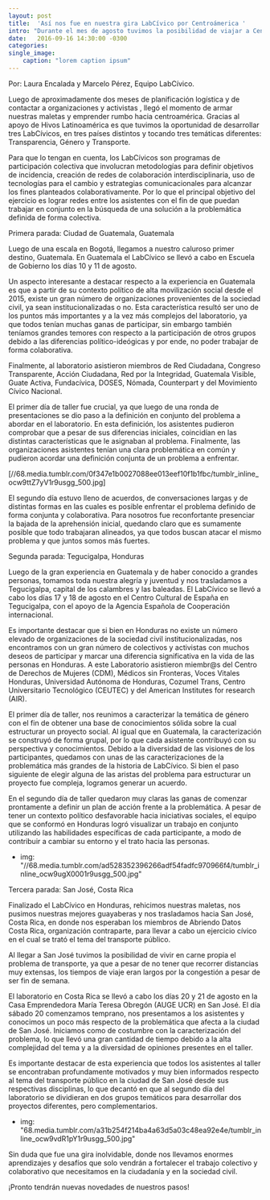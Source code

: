 ```yaml
---
layout: post
title:  'Así nos fue en nuestra gira LabCívico por Centroámerica '
intro: "Durante el mes de agosto tuvimos la posibilidad de viajar a Centroamérica para compartir con distintas organizaciones, activistas y medios de comunicación nuestro taller LabCívico. En el presente post les contamos como nos fue en Guatemala, Honduras y Costa Rica, respectivamente y que cosas interesantes aprendimos."
date:   2016-09-16 14:30:00 -0300
categories: 
single_image:
    caption: "lorem caption ipsum"
---
```

Por: Laura Encalada y Marcelo Pérez, Equipo LabCívico.

Luego de aproximadamente dos meses de planificación logística y de contactar a organizaciones y activistas , llegó el momento de armar nuestras maletas y emprender rumbo hacia centroamérica. Gracias al apoyo de Hivos Latinoamérica es que tuvimos la oportunidad de desarrollar tres LabCívicos, en tres países distintos y tocando tres temáticas diferentes: Transparencia, Género y Transporte.

Para que lo tengan en cuenta, los LabCívicos son programas de participación colectiva que involucran metodologías para definir objetivos de incidencia, creación de redes de colaboración interdisciplinaria, uso de tecnologías para el cambio y estrategias comunicacionales para alcanzar los fines planteados colaborativamente. Por lo que el principal objetivo del ejercicio es lograr redes entre los asistentes con el fin de que puedan trabajar en conjunto en la búsqueda de una solución a la problemática definida de forma colectiva.  

Primera parada: Ciudad de Guatemala, Guatemala

Luego de una escala en Bogotá, llegamos a nuestro caluroso primer destino, Guatemala. En Guatemala el LabCívico se llevó a cabo en Escuela de Gobierno los días 10 y 11 de agosto.

Un aspecto interesante a destacar respecto a la experiencia en Guatemala es que a partir de su contexto político de alta movilización social desde el 2015, existe un gran número de organizaciones provenientes de la sociedad civil, ya sean institucionalizadas o no. Esta característica resultó ser uno de los puntos más importantes y a la vez más complejos del laboratorio, ya que todos tenían muchas ganas de participar, sin embargo también teníamos grandes temores con respecto a la participación de otros grupos debido a las diferencias político-ideógicas y por ende, no poder trabajar de forma colaborativa.

Finalmente, al laboratorio asistieron miembros de Red Ciudadana, Congreso Transparente, Acción Ciudadana, Red por la Integridad, Guatemala Visible, Guate Activa, Fundacívica, DOSES, Nómada, Counterpart y del Movimiento Cívico Nacional.

El primer día de taller fue crucial, ya que luego de una ronda de presentaciones se dio paso a la definición en conjunto del problema a abordar en el laboratorio. En esta definición, los asistentes pudieron comprobar que a pesar de sus diferencias iniciales, coincidían en las distintas características que le asignaban al problema. Finalmente, las organizaciones asistentes tenían una clara problemática en común y pudieron acordar una definición conjunta de un problema a enfrentar.
 
 [//68.media.tumblr.com/0f347e1b0027088ee013eef10f1b1fbc/tumblr_inline_ocw9ttZ7yV1r9usgg_500.jpg]
 
El segundo día estuvo lleno de acuerdos, de conversaciones largas y de distintas formas en las cuales es posible enfrentar el problema definido de forma conjunta y colaborativa. Para nosotros fue reconfortante presenciar la bajada de la aprehensión inicial, quedando claro que es sumamente posible que todo trabajaran alineados, ya que todos buscan atacar el mismo problema y  que juntos somos más fuertes.     

Segunda parada: Tegucigalpa, Honduras

Luego de la gran experiencia en Guatemala y de haber conocido a grandes personas, tomamos toda nuestra alegría y juventud y nos trasladamos a Tegucigalpa, capital de los calambres y las baleadas. El LabCívico se llevó a cabo los días 17 y 18 de agosto en el Centro Cultural de España en Tegucigalpa, con el apoyo de la Agencia Española de Cooperación internacional.  

Es importante destacar que si bien en Honduras no existe un número elevado de organizaciones de la sociedad civil institucionalizadas, nos encontramos con un gran número de colectivos y activistas con muchos deseos de participar y marcar una diferencia significativa en la vida de las personas en Honduras.  A este Laboratorio asistieron miembr@s del Centro de Derechos de Mujeres (CDM), Médicos sin Fronteras, Voces Vitales Honduras, Universidad Autónoma de Honduras, Cozumel Trans, Centro Universitario Tecnológico (CEUTEC) y del American Institutes for research (AIR).

El primer día de taller, nos reunimos a caracterizar la temática de género con el fin de obtener una base de conocimientos sólida sobre la cual estructurar un proyecto social. Al igual que en Guatemala, la caracterización se construyó de forma grupal, por lo que cada asistente contribuyó con su perspectiva y conocimientos. Debido a la diversidad de las visiones de los participantes, quedamos con unas de las caracterizaciones de la  problemática más grandes de la historia de LabCívico. Si bien el paso siguiente de elegir alguna de las aristas del problema para estructurar un proyecto fue compleja, logramos generar un acuerdo.      

En el segundo día de taller quedaron muy claras las ganas de comenzar prontamente a definir un plan de acción frente a la problemática. A pesar de tener un contexto político desfavorable hacia iniciativas sociales, el equipo que se conformó en Honduras logró visualizar un trabajo en conjunto utilizando las habilidades específicas de cada participante, a modo de contribuir a cambiar su entorno y el trato hacia las personas.

 - img: "//68.media.tumblr.com/ad528352396266adf54fadfc970966f4/tumblr_inline_ocw9ugX0001r9usgg_500.jpg"
 
Tercera parada: San José, Costa Rica

Finalizado el LabCívico en Honduras, rehicimos nuestras maletas, nos pusimos nuestras mejores guayaberas y nos trasladamos hacia San José, Costa Rica, en donde nos esperaban los miembros de Abriendo Datos Costa Rica,  organización contraparte, para llevar a cabo un ejercicio cívico en el cual se trató el tema del transporte público.

Al llegar a San José tuvimos la posibilidad de vivir en carne propia el problema de transporte, ya que a pesar de no tener que recorrer distancias muy extensas, los tiempos de viaje eran largos por la congestión a pesar de ser fin de semana.

El laboratorio en Costa Rica se llevó a cabo los días 20 y 21 de agosto en la Casa Emprendedora María  Teresa Obregón (AUGE UCR) en San José. El día sábado 20 comenzamos temprano, nos presentamos a los asistentes y conocimos un poco más respecto de la problemática que afecta a la ciudad de San José. Iniciamos como de costumbre con la caracterización del problema, lo que llevó una gran cantidad de tiempo debido a la alta complejidad del tema y a la diversidad de opiniones presentes en el taller.

Es importante destacar de esta experiencia que todos los asistentes al taller se encontraban profundamente motivados y muy bien informados respecto al tema del transporte público en la ciudad de San José desde sus respectivas disciplinas, lo que decantó en que al segundo día del laboratorio se dividieran en dos grupos temáticos para desarrollar dos proyectos diferentes, pero complementarios.

 - img: "68.media.tumblr.com/a31b254f214ba4a63d5a03c48ea92e4e/tumblr_inline_ocw9vdR1pY1r9usgg_500.jpg"
 
 Sin duda que fue una gira inolvidable, donde nos llevamos enormes aprendizajes y desafíos que solo vendrán a fortalecer el trabajo colectivo y colaborativo que necesitamos en la ciudadanía y en la sociedad civil.

¡Pronto tendrán nuevas novedades de nuestros pasos!
